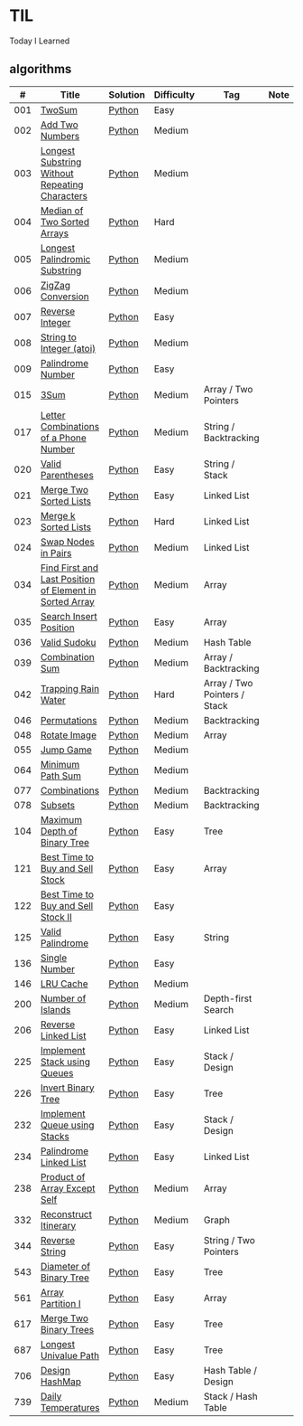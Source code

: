 # TIL
Today I Learned

## algorithms
|  #  | Title                  |  Solution       | Difficulty    | Tag          | Note|
|-----|----------------------- | --------------- | ------------- |--------------|-----|
001 | [TwoSum](https://leetcode.com/problems/two-sum/) | [Python](./python/001_Two_Sum.py) | Easy         |||
002 | [Add Two Numbers](https://leetcode.com/problems/add-two-numbers/) | [Python](./python/002_Add_Two_Numbers.py) | Medium         |||
003 | [Longest Substring Without Repeating Characters](https://leetcode.com/problems/longest-substring-without-repeating-characters/) | [Python](./python/003_Longest_Substring_Without_Repeating_Characters.py) | Medium         |||
004 | [Median of Two Sorted Arrays](https://leetcode.com/problems/median-of-two-sorted-arrays/) | [Python](./algorithms/MedianOfTwoSortedArr) | Hard         |||
005 | [Longest Palindromic Substring](https://leetcode.com/problems/longest-palindromic-substring/) | [Python](./python/LongestPalindromicSubstring) | Medium         |||
006 | [ZigZag Conversion](https://leetcode.com/problems/zigzag-conversion/) | [Python](./algorithms/ZigZagConversion) | Medium         |||
007 | [Reverse Integer](https://leetcode.com/problems/reverse-integer/) | [Python](./algorithms/ReverseInteger) | Easy         |||
008 | [String to Integer (atoi)](https://leetcode.com/problems/string-to-integer-atoi/) | [Python](./algorithms/StringToInteger) | Medium         |||
009 | [Palindrome Number](https://leetcode.com/problems/palindrome-number/) | [Python](./algorithms/PalindromeNumber) | Easy         |||
015 | [3Sum](https://leetcode.com/problems/3sum/) | [Python](./python/015_3Sum.py) | Medium         |Array / Two Pointers||
017 | [Letter Combinations of a Phone Number](https://leetcode.com/problems/letter-combinations-of-a-phone-number/) | [Python](./python/017_Letter_Combinations_of_a_Phone_Number.py) | Medium         |String / Backtracking||
020 | [Valid Parentheses](https://leetcode.com/problems/valid-parentheses/) | [Python](./python/020_Valid_Parentheses.py) | Easy         |String / Stack||
021 | [Merge Two Sorted Lists](https://leetcode.com/problems/merge-two-sorted-lists/) | [Python](./python/021_Merge_Two_Sorted_Lists.py) | Easy         |Linked List||
023 | [Merge k Sorted Lists](https://leetcode.com/problems/merge-k-sorted-lists/) | [Python](./python/023_Merge_k_Sorted_Lists.py) | Hard         |Linked List||
024 | [Swap Nodes in Pairs](https://leetcode.com/problems/swap-nodes-in-pairs/) | [Python](./python/024_Swap_Nodes_in_Pairs.py) | Medium         |Linked List||
034 | [Find First and Last Position of Element in Sorted Array](https://leetcode.com/problems/find-first-and-last-position-of-element-in-sorted-array/) | [Python](./python/034_Find_First_and_Last_Position_of_Element_in_Sorted_Array.py) | Medium         |Array||
035 | [Search Insert Position](https://leetcode.com/problems/search-insert-position/) | [Python](./python/035_Search_Insert_Position.py) | Easy         |Array||
036 | [Valid Sudoku](https://leetcode.com/problems/valid-sudoku/) | [Python](./python/036_Valid_Sudoku.py) | Medium         |Hash Table||
039 | [Combination Sum](https://leetcode.com/problems/combination-sum/) | [Python](./python/039_Combination_Sum.py) | Medium         |Array / Backtracking||
042 | [Trapping Rain Water](https://leetcode.com/problems/trapping-rain-water/) | [Python](./python/042_Trapping_Rain_Water.py) | Hard         |Array / Two Pointers / Stack||
046 | [Permutations](https://leetcode.com/problems/permutations/) | [Python](./python/046_Permutations.py) | Medium         |Backtracking||
048 | [Rotate Image](https://leetcode.com/problems/rotate-image/) | [Python](./python/048_Rotate_Image.py) | Medium         |Array||
055 | [Jump Game](https://leetcode.com/problems/jump-game/) | [Python](./algorithms/JumpGame/python) | Medium         |||
064 | [Minimum Path Sum](https://leetcode.com/problems/minimum-path-sum/) | [Python](./python/064_Minimum_Path_Sum.py) | Medium         |||
077 | [Combinations](https://leetcode.com/problems/combinations/) | [Python](./python/077_Combinations.py) | Medium         |Backtracking||
078 | [Subsets](https://leetcode.com/problems/subsets/) | [Python](./python/078_Subsets.py) | Medium         |Backtracking||
104 | [Maximum Depth of Binary Tree](https://leetcode.com/problems/maximum-depth-of-binary-tree/) | [Python](./python/104_Maximum_Depth_of_Binary_Tree.py) | Easy         |Tree||
121 | [Best Time to Buy and Sell Stock](https://leetcode.com/problems/best-time-to-buy-and-sell-stock/) | [Python](./python/121_Best_Time_to_Buy_and_Sell_Stock.py) | Easy         |Array||
122 | [Best Time to Buy and Sell Stock II](https://leetcode.com/problems/best-time-to-buy-and-sell-stock-ii/) | [Python](./python/122_Best_Time_to_Buy_and_Sell_Stock_II.py) | Easy         |||
125 | [Valid Palindrome](https://leetcode.com/problems/valid-palindrome) | [Python](./python/125_Valid_Palindrome.py) | Easy         |String||
136 | [Single Number](https://leetcode.com/problems/single-number/) | [Python](./python/136_Single_Number.py) | Easy         |||
146 | [LRU Cache](https://leetcode.com/problems/lru-cache/) | [Python](./python/146_LRU_Cache.py) | Medium         |||
200 | [Number of Islands](https://leetcode.com/problems/number-of-islands/) | [Python](./python/200_Number_of_Islands.py) | Medium         |Depth-first Search||
206 | [Reverse Linked List](https://leetcode.com/problems/reverse-linked-list/) | [Python](./python/206_Reverse_Linked_List.py) | Easy         |Linked List||
225 | [Implement Stack using Queues](https://leetcode.com/problems/implement-stack-using-queues/) | [Python](./python/225_Implement_Stack_using_Queues.py) | Easy         |Stack / Design||
226 | [Invert Binary Tree](https://leetcode.com/problems/invert-binary-tree/) | [Python](./python/226_Invert_Binary_Tree.py) | Easy         |Tree||
232 | [Implement Queue using Stacks](https://leetcode.com/problems/implement-queue-using-stacks/) | [Python](./python/232_Implement_Queue_using_Stacks.py) | Easy         |Stack / Design||
234 | [Palindrome Linked List](https://leetcode.com/problems/palindrome-linked-list/) | [Python](./python/234_Palindrome_Linked_List.py) | Easy         |Linked List||
238 | [Product of Array Except Self](https://leetcode.com/problems/product-of-array-except-self/) | [Python](./python/238_Product_of_Array_Except_Self.py) | Medium         |Array||
332 | [Reconstruct Itinerary](https://leetcode.com/problems/reconstruct-itinerary/) | [Python](./python/332_Reconstruct_Itinerary.py) | Medium         |Graph||
344 | [Reverse String](https://leetcode.com/problems/reverse-string/) | [Python](./python/344_Reverse_String.py) | Easy         |String / Two Pointers||
543 | [Diameter of Binary Tree](https://leetcode.com/problems/diameter-of-binary-tree/) | [Python](./python/543_Diameter_of_Binary_Tree.py) | Easy         |Tree||
561 | [Array Partition I](https://leetcode.com/problems/array-partition-i/) | [Python](./python/561_Array_Partition_I.py) | Easy         |Array||
617 | [Merge Two Binary Trees](https://leetcode.com/problems/merge-two-binary-trees/) | [Python](./python/617_Merge_Two_Binary_Trees.py) | Easy         |Tree||
687 | [Longest Univalue Path](https://leetcode.com/problems/longest-univalue-path/) | [Python](./python/687_Longest_Univalue_Path.py) | Easy         |Tree||
706 | [Design HashMap](https://leetcode.com/problems/design-hashmap/) | [Python](./python/706_Design_HashMap.py) | Easy         |Hash Table / Design||
739 | [Daily Temperatures](https://leetcode.com/problems/daily-temperatures/) | [Python](./python/739_Daily_Temperatures.py) | Medium         |Stack / Hash Table||
